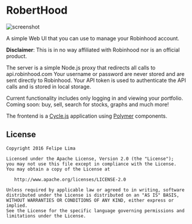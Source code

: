 # RobertHood

![screenshot](https://raw.githubusercontent.com/felipecsl/roberthood/master/screenshot.png)

A simple Web UI that you can use to manage your Robinhood account.

**Disclaimer**: This is in no way affiliated with Robinhood nor is an official
product.

The server is a simple Node.js proxy that redirects all calls to api.robinhood.com
Your username or password are never stored and are sent directly to Robinhood.
Your API token is used to authenticate the API calls and is stored in local storage.

Current functionality includes only logging in and viewing your portfolio.
Coming soon: buy, sell, search for stocks, graphs and much more!

The frontend is a [Cycle.js](https://github.com/cyclejs/core) application using
[Polymer](https://www.polymer-project.org/1.0/) components.

## License

```
Copyright 2016 Felipe Lima

Licensed under the Apache License, Version 2.0 (the "License");
you may not use this file except in compliance with the License.
You may obtain a copy of the License at

   http://www.apache.org/licenses/LICENSE-2.0

Unless required by applicable law or agreed to in writing, software
distributed under the License is distributed on an "AS IS" BASIS,
WITHOUT WARRANTIES OR CONDITIONS OF ANY KIND, either express or implied.
See the License for the specific language governing permissions and
limitations under the License.
```
